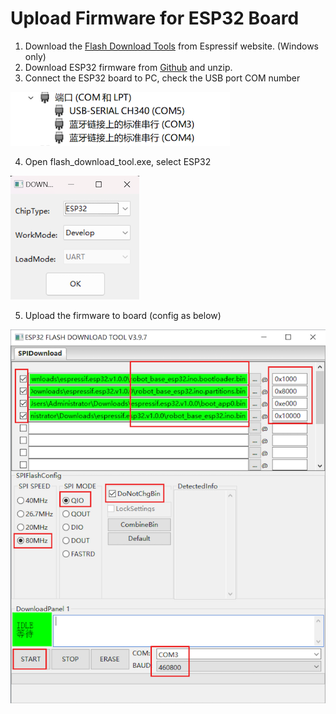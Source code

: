 # Upload Firmware for ESP32 Board

1. Download the [Flash Download Tools](https://www.espressif.com/../support/download/other-tools) from Espressif website. (Windows only)
2. Download ESP32 firmware from [Github](https://github.com/ideamark/desk-emoji/releases) and unzip.
3. Connect the ESP32 board to PC, check the USB port COM number

![1731329767374](../image/download_firmware_esp32/1731329767374.png)

4. Open flash_download_tool.exe, select ESP32

![1731329829146](../image/download_firmware_esp32/1731329829146.png)

5. Upload the firmware to board (config as below)

![1731329869471](../image/download_firmware_esp32/1731329869471.png)
